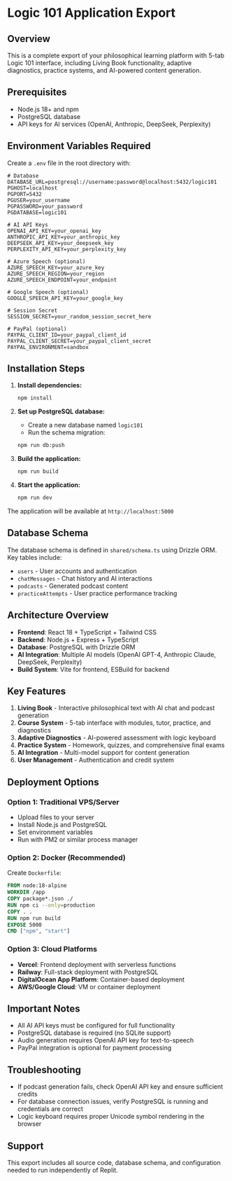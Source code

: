 # Logic 101 Application Export

## Overview
This is a complete export of your philosophical learning platform with 5-tab Logic 101 interface, including Living Book functionality, adaptive diagnostics, practice systems, and AI-powered content generation.

## Prerequisites
- Node.js 18+ and npm
- PostgreSQL database
- API keys for AI services (OpenAI, Anthropic, DeepSeek, Perplexity)

## Environment Variables Required
Create a `.env` file in the root directory with:

```env
# Database
DATABASE_URL=postgresql://username:password@localhost:5432/logic101
PGHOST=localhost
PGPORT=5432
PGUSER=your_username
PGPASSWORD=your_password
PGDATABASE=logic101

# AI API Keys
OPENAI_API_KEY=your_openai_key
ANTHROPIC_API_KEY=your_anthropic_key
DEEPSEEK_API_KEY=your_deepseek_key
PERPLEXITY_API_KEY=your_perplexity_key

# Azure Speech (optional)
AZURE_SPEECH_KEY=your_azure_key
AZURE_SPEECH_REGION=your_region
AZURE_SPEECH_ENDPOINT=your_endpoint

# Google Speech (optional)
GOOGLE_SPEECH_API_KEY=your_google_key

# Session Secret
SESSION_SECRET=your_random_session_secret_here

# PayPal (optional)
PAYPAL_CLIENT_ID=your_paypal_client_id
PAYPAL_CLIENT_SECRET=your_paypal_client_secret
PAYPAL_ENVIRONMENT=sandbox
```

## Installation Steps

1. **Install dependencies:**
   ```bash
   npm install
   ```

2. **Set up PostgreSQL database:**
   - Create a new database named `logic101`
   - Run the schema migration:
   ```bash
   npm run db:push
   ```

3. **Build the application:**
   ```bash
   npm run build
   ```

4. **Start the application:**
   ```bash
   npm run dev
   ```

The application will be available at `http://localhost:5000`

## Database Schema
The database schema is defined in `shared/schema.ts` using Drizzle ORM. Key tables include:
- `users` - User accounts and authentication
- `chatMessages` - Chat history and AI interactions
- `podcasts` - Generated podcast content
- `practiceAttempts` - User practice performance tracking

## Architecture Overview
- **Frontend**: React 18 + TypeScript + Tailwind CSS
- **Backend**: Node.js + Express + TypeScript
- **Database**: PostgreSQL with Drizzle ORM
- **AI Integration**: Multiple AI models (OpenAI GPT-4, Anthropic Claude, DeepSeek, Perplexity)
- **Build System**: Vite for frontend, ESBuild for backend

## Key Features
1. **Living Book** - Interactive philosophical text with AI chat and podcast generation
2. **Course System** - 5-tab interface with modules, tutor, practice, and diagnostics
3. **Adaptive Diagnostics** - AI-powered assessment with logic keyboard
4. **Practice System** - Homework, quizzes, and comprehensive final exams
5. **AI Integration** - Multi-model support for content generation
6. **User Management** - Authentication and credit system

## Deployment Options

### Option 1: Traditional VPS/Server
- Upload files to your server
- Install Node.js and PostgreSQL
- Set environment variables
- Run with PM2 or similar process manager

### Option 2: Docker (Recommended)
Create `Dockerfile`:
```dockerfile
FROM node:18-alpine
WORKDIR /app
COPY package*.json ./
RUN npm ci --only=production
COPY . .
RUN npm run build
EXPOSE 5000
CMD ["npm", "start"]
```

### Option 3: Cloud Platforms
- **Vercel**: Frontend deployment with serverless functions
- **Railway**: Full-stack deployment with PostgreSQL
- **DigitalOcean App Platform**: Container-based deployment
- **AWS/Google Cloud**: VM or container deployment

## Important Notes
- All AI API keys must be configured for full functionality
- PostgreSQL database is required (no SQLite support)
- Audio generation requires OpenAI API key for text-to-speech
- PayPal integration is optional for payment processing

## Troubleshooting
- If podcast generation fails, check OpenAI API key and ensure sufficient credits
- For database connection issues, verify PostgreSQL is running and credentials are correct
- Logic keyboard requires proper Unicode symbol rendering in the browser

## Support
This export includes all source code, database schema, and configuration needed to run independently of Replit.